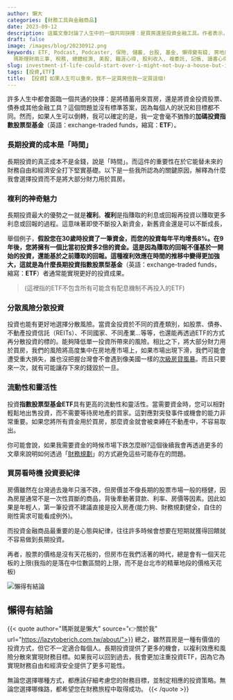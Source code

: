 ```yaml
---
author: 懶大
categories: [財務工具與金融商品]
date: 2023-09-12
description: 這篇文章討論了人生中的一個共同抉擇：是買房還是投資金融工具。作者表示，如果可以重來，他會毫不猶豫地選擇加碼投資指數股票型基金（ETF）。他提到長期投資的成本是時間，並解釋了複利的優勢、風險分散和流動性的重要性。最後，他強調了制定財務目標和投資策略的重要性。
draft: false
image: /images/blog/20230912.png
keywords: ETF, Podcast, Podcaster, 保險, 儲蓄, 台股, 基金, 懶得變有錢, 房地產, 投資理財, 支出, 收入, 理財規劃,
  瑪斯理財兩三事, 稅務, 總體經濟, 美股, 職涯心得, 股利收入, 複委託, 記帳, 讀書心得, 財務規劃, 財商, 貸款, 資產配置, 退休規劃, 開源節流
slug: investment-if-life-could-start-over-i-might-not-buy-a-house-but-i-would-definitely-buy-this
tags: [投資,ETF]
title: 【投資】如果人生可以重來，我不一定買房但我一定買這個!
---
```

許多人生中都會面臨一個共通的抉擇：是將積蓄用來買房，還是將資金投資股票、債券或其他金融工具？這個問題並沒有標準答案，因為每個人的狀況和目標都不同。然而，如果人生可以倒轉，我可以確定的是，我一定會毫不猶豫的**加碼投資指數股票型基金**（英語：exchange-traded funds，縮寫：**ETF**）。

### 長期投資的成本是「時間」

長期投資的真正成本不是金錢，說是「時間」。而這件的重要性在於它能替未來的財務自由和經濟安全打下堅實基礎。以下是一些我所認為的關鍵原因，解釋為什麼我會選擇投資而不是將大部分財力用於買房。

### 複利的神奇魅力

長期投資最大的優勢之一就是**複利**。**複利**是指賺取的利息或回報再投資以賺取更多利息或回報的過程。這意味著即使不斷投入新資金，新舊資金還是可以不斷成長，

舉個例子，**假設您在30歲時投資了一筆資金，而您的投資每年平均增長8%。在9年後，您將擁有一個比當初投資多2倍的資金。這是因為賺取的回報不僅基於一開始的投資，還能基於之前賺取的回報。這種複利效應在時間的推移中變得更加強大，這就是為什麼長期投資指數股票型基金**（英語：exchange-traded funds，縮寫：**ETF**）者通常能實現更好的投資成果。

> (這裡指的ETF不包含所有可能含有配息機制不再投入的ETF)
> 

### 分散風險分散投資

投資也能有更好地選擇分散風險。當資金投資於不同的資產類別，如股票、債券、不動產投資信託（REITs）、不同國家、不同產業…等等，也還能再透過ETF的方式再分散投資的標的。能夠降低單一投資所帶來的風險。相比之下，將大部分財力用於買房，我們的風險將高度集中在房地產市場上，如果市場出現下滑，我們可能會遭受重大損失，誰也沒把握台灣會不會遇到像美國一樣的[次級房貸風暴]()。而且只要來一次，就有可能讓存下來的錢毀於一旦。

### 流動性和靈活性

投資**指數股票型基金ETF**具有更高的流動性和靈活性。當需要資金時，您可以相對輕鬆地出售投資，而不需要等待房地產的買家。這對應對突發事件或機會的能力非常重要。如果您將所有資金用於買房，那麼資金就會被束縛在不動產中，不容易取出。

你可能會說，如果我需要資金的時候市場下跌怎麼辦?這個後續我會再透過更多的文章來說明如何透過「[財務規劃]()」的方式避免這些可能存在的問題。

### 買房看時機 投資要紀律

房價雖然在台灣過去幾年只漲不跌，但房價並不像長期的股票市場一般的穩健，因為房屋通常不是一次性買斷的商品，背後牽動著貸款、利率、房價等因素。因此如果是年輕人，第一筆投資不建議直接是投入房產(能力夠、財務規劃健全，自住的剛性需求可能看成例外)。

而投資金融商品最重要的是心態與紀律，往往許多時候會想要在短期就獲得回饋就不容易做到長期投資。

再者，股票的價格是沒有天花板的，但房市在我們活著的時代，總是會有一個天花板的上限(我指的是落在中位數區間的上限，而不是台北市的精華地段的價格天花板)


![懶得有結論](/images/blog/lazytobeconclude.svg)
## 懶得有結論

{{< quote author="瑪斯就是懶大" source="👉關於我" url="https://lazytoberich.com.tw/about/">}}
總之，雖然買房是一種有價值的投資方式，但它不一定適合每個人。長期投資提供了更多的機會，以複利效應和風險分散來實現財務目標。如果我可以回到過去，我會更加注重投資ETF，因為它為實現財務自由和經濟安全提供了更多可能性。

無論您選擇哪種方式，都應該仔細考慮您的財務目標，並制定相應的投資策略。無論您選擇哪條路，都希望您在財務旅程中取得成功。
{{< /quote >}}
